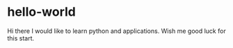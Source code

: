 # hello-world
Hi there
I would like to learn python and applications. Wish me good luck for this start.
